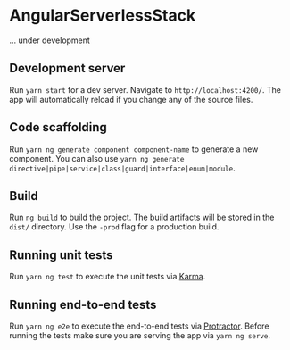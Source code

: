 # AngularServerlessStack

... under development

## Development server

Run `yarn start` for a dev server. Navigate to `http://localhost:4200/`. The app will automatically reload if you change any of the source files.

## Code scaffolding

Run `yarn ng generate component component-name` to generate a new component. You can also use `yarn ng generate directive|pipe|service|class|guard|interface|enum|module`.

## Build

Run `ng build` to build the project. The build artifacts will be stored in the `dist/` directory. Use the `-prod` flag for a production build.

## Running unit tests

Run `yarn ng test` to execute the unit tests via [Karma](https://karma-runner.github.io).

## Running end-to-end tests

Run `yarn ng e2e` to execute the end-to-end tests via [Protractor](http://www.protractortest.org/).
Before running the tests make sure you are serving the app via `yarn ng serve`.
